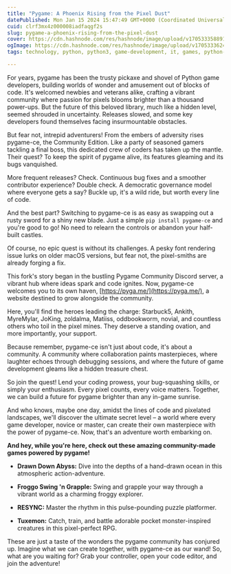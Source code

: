 ```yaml
---
title: "Pygame: A Phoenix Rising from the Pixel Dust"
datePublished: Mon Jan 15 2024 15:47:49 GMT+0000 (Coordinated Universal Time)
cuid: clrf3mx4z000008iadfaqgf2s
slug: pygame-a-phoenix-rising-from-the-pixel-dust
cover: https://cdn.hashnode.com/res/hashnode/image/upload/v1705333588914/d829ccd4-ea6b-4840-b6f7-22ef6e729d32.jpeg
ogImage: https://cdn.hashnode.com/res/hashnode/image/upload/v1705333624749/27531565-80de-42b8-a6fd-2b18dcf8c7da.jpeg
tags: technology, python, python3, game-development, it, games, python-libraries, gamedev, python-beginner, python-projects

---
```


For years, pygame has been the trusty pickaxe and shovel of Python game developers, building worlds of wonder and amusement out of blocks of code. It's welcomed newbies and veterans alike, crafting a vibrant community where passion for pixels blooms brighter than a thousand power-ups. But the future of this beloved library, much like a hidden level, seemed shrouded in uncertainty. Releases slowed, and some key developers found themselves facing insurmountable obstacles.

But fear not, intrepid adventurers! From the embers of adversity rises pygame-ce, the Community Edition. Like a party of seasoned gamers tackling a final boss, this dedicated crew of coders has taken up the mantle. Their quest? To keep the spirit of pygame alive, its features gleaming and its bugs vanquished.

More frequent releases? Check. Continuous bug fixes and a smoother contributor experience? Double check. A democratic governance model where everyone gets a say? Buckle up, it's a wild ride, but worth every line of code.

And the best part? Switching to pygame-ce is as easy as swapping out a rusty sword for a shiny new blade. Just a simple `pip install pygame-ce` and you're good to go! No need to relearn the controls or abandon your half-built castles.

Of course, no epic quest is without its challenges. A pesky font rendering issue lurks on older macOS versions, but fear not, the pixel-smiths are already forging a fix.

This fork's story began in the bustling Pygame Community Discord server, a vibrant hub where ideas spark and code ignites. Now, pygame-ce welcomes you to its own haven, [https://pyga.me/](https://pyga.me/), a website destined to grow alongside the community.

Here, you'll find the heroes leading the charge: Starbuck5, Ankith, MyreMylar, JoKing, zoldalma, Matiiss, oddbookworm, novial, and countless others who toil in the pixel mines. They deserve a standing ovation, and more importantly, your support.

Because remember, pygame-ce isn't just about code, it's about a community. A community where collaboration paints masterpieces, where laughter echoes through debugging sessions, and where the future of game development gleams like a hidden treasure chest.

So join the quest! Lend your coding prowess, your bug-squashing skills, or simply your enthusiasm. Every pixel counts, every voice matters. Together, we can build a future for pygame brighter than any in-game sunrise.

And who knows, maybe one day, amidst the lines of code and pixelated landscapes, we'll discover the ultimate secret level – a world where every game developer, novice or master, can create their own masterpiece with the power of pygame-ce. Now, that's an adventure worth embarking on.

**And hey, while you're here, check out these amazing community-made games powered by pygame!**

* **Drawn Down Abyss:** Dive into the depths of a hand-drawn ocean in this atmospheric action-adventure.
    
* **Froggo Swing 'n Grapple:** Swing and grapple your way through a vibrant world as a charming froggy explorer.
    
* **RESYNC:** Master the rhythm in this pulse-pounding puzzle platformer.
    
* **Tuxemon:** Catch, train, and battle adorable pocket monster-inspired creatures in this pixel-perfect RPG.
    

These are just a taste of the wonders the pygame community has conjured up. Imagine what we can create together, with pygame-ce as our wand! So, what are you waiting for? Grab your controller, open your code editor, and join the adventure!